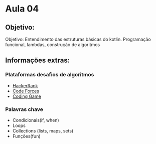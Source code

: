 # Aula 04

## Objetivo:
Objetivo:  Entendimento das estruturas básicas do kotlin. Programação funcional, lambdas, construção de algoritmos 

## Informações extras:

### Plataformas desafios de algoritmos
- [HackerRank](https://www.hackerrank.com/dashboard)
- [Code Forces](https://codeforces.com/)
- [Coding Game](https://www.codingame.com/start)

### Palavras chave
- Condicionais(if, when)
- Loops
- Collections (lists, maps, sets)
- Funções(fun)
